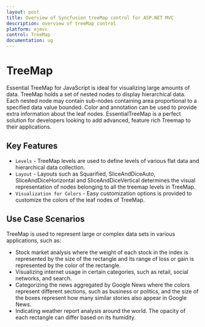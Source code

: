 ```yaml
---
layout: post
title: Overview of Syncfusion treeMap control for ASP.NET MVC
description: overview of treeMap control
platform: ejmvc
control: TreeMap
documentation: ug
---
```


# TreeMap

Essential TreeMap for JavaScript is ideal for visualizing large amounts of data. TreeMap holds a set of nested nodes to display hierarchical data. Each nested node may contain sub-nodes containing area proportional to a specified data value bounded. Color and annotation can be used to provide extra information about the leaf nodes. EssentialTreeMap is a perfect solution for developers looking to add advanced, feature rich Treemap to their applications.

## Key Features

* `Levels`  - TreeMap levels are used to define levels of various flat data and hierarchical data collection.
* `Layout` - Layouts such as Squarified, SliceAndDiceAuto, SliceAndDiceHorizontal and SliceAndDiceVertical determines the visual representation of nodes belonging to all the treemap levels in TreeMap.
* `Visualization for Colors` - Easy customization options is provided to customize the colors of the leaf nodes of TreeMap.

## Use Case Scenarios

TreeMap is used to represent large or complex data sets in various applications, such as:

* Stock market analysis where the weight of each stock in the index is represented by the size of the rectangle and its range of loss or gain is represented by the color of the rectangle.
* Visualizing internet usage in certain categories, such as retail, social networks, and search.
* Categorizing the news aggregated by Google News where the colors represent different sections, such as business or politics, and the size of the boxes represent how many similar stories also appear in Google News.
* Indicating weather report analysis around the world. The opacity of each rectangle can differ based on its humidity.



